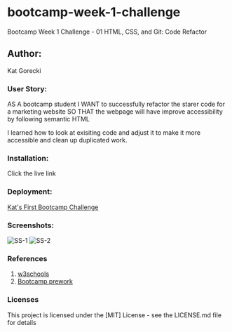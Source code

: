 # bootcamp-week-1-challenge

Bootcamp Week 1 Challenge - 01 HTML, CSS, and Git: Code Refactor

## Author:

Kat Gorecki

### User Story:

AS A bootcamp student
I WANT to successfully refactor the starer code for a marketing website
SO THAT the webpage will have improve accessibility by following semantic HTML

I learned how to look at exisiting code and adjust it to make it more accessible and clean up duplicated work. 

### Installation:

Click the live link

### Deployment:

[Kat's First Bootcamp Challenge](https://slayonce.github.io/kats-first-bootcamp-challenge/#social-media-marketing)

### Screenshots:
![SS-1](https://user-images.githubusercontent.com/127693250/227403775-ae0b5fbf-ad06-41a6-823e-dded7eeb6d89.png)
![SS-2](https://user-images.githubusercontent.com/127693250/227403809-64f222e7-b116-451f-abf1-58eea27426f1.png)

### References

1. [w3schools](https://www.w3schools.com/html/html5_semantic_elements.asp)
2. [Bootcamp prework](https://courses.bootcampspot.com/courses/3212)

### Licenses
This project is licensed under the [MIT] License - see the LICENSE.md file for details
